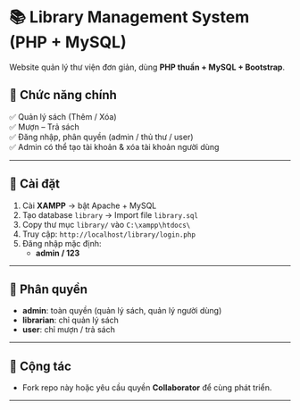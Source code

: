 # 📚 Library Management System (PHP + MySQL)

Website quản lý thư viện đơn giản, dùng **PHP thuần + MySQL + Bootstrap**.

## 🚀 Chức năng chính
✅ Quản lý sách (Thêm / Xóa)  
✅ Mượn – Trả sách  
✅ Đăng nhập, phân quyền (admin / thủ thư / user)  
✅ Admin có thể tạo tài khoản & xóa tài khoản người dùng  

---

## 🔧 Cài đặt
1. Cài **XAMPP** → bật Apache + MySQL  
2. Tạo database `library` → Import file `library.sql`  
3. Copy thư mục `library/` vào `C:\xampp\htdocs\`  
4. Truy cập: `http://localhost/library/login.php`  
5. Đăng nhập mặc định:  
   - **admin / 123**

---

## 👥 Phân quyền
- **admin**: toàn quyền (quản lý sách, quản lý người dùng)  
- **librarian**: chỉ quản lý sách  
- **user**: chỉ mượn / trả sách  

---

## 🤝 Cộng tác
- Fork repo này hoặc yêu cầu quyền **Collaborator** để cùng phát triển.  

---

